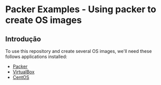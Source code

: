 # Packer Examples - Using packer to create OS images

## Introdução

To use this repository and create several OS images, we'll need these follows applications installed:

* [Packer](https://www.packer.io)
* [VirtualBox](https://www.virtualbox.org)
* [CentOS](https://www.centos.org/)

